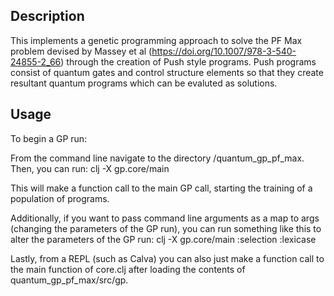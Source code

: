 ## Description

This implements a genetic programming approach to solve the PF Max problem devised by Massey et al (https://doi.org/10.1007/978-3-540-24855-2_66) through the creation of Push style programs. Push programs consist of quantum gates and control structure elements so that they create resultant quantum programs which can be evaluted as solutions. 

## Usage
To begin a GP run:

From the command line navigate to the directory /quantum_gp_pf_max. Then, you can run:
  clj -X gp.core/main

This will make a function call to the main GP call, starting the training of a population of programs.

Additionally, if you want to pass command line arguments as a map to args (changing the parameters of the GP run), you can run something like this to alter the parameters of the GP run:
  clj -X gp.core/main :selection :lexicase

Lastly, from a REPL (such as Calva) you can also just make a function call to the main function of core.clj after loading the contents of quantum_gp_pf_max/src/gp.
